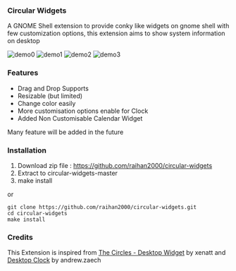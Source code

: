 ### Circular Widgets

A GNOME Shell extension to provide conky like widgets on gnome shell with few customization options, this extension aims to show system information on desktop 

![demo0](assets/screenshot0.png) ![demo1](assets/screenshot1.png)
![demo2](assets/screenshot2.png) ![demo3](assets/screenshot3.png)

### Features

- Drag and Drop Supports
- Resizable (but limited)
- Change color easily
- More customisation options enable for Clock
- Added Non Customisable Calendar Widget

Many feature will be added in the future


### Installation

1. Download zip file : https://github.com/raihan2000/circular-widgets
2. Extract to circular-widgets-master
3. make install

or

```
git clone https://github.com/raihan2000/circular-widgets.git
cd circular-widgets
make install
```

### Credits

This Extension is inspired from
[The Circles - Desktop Widget](https://extensions.gnome.org/extension/3748/the-circles-desktop-widget/) by xenatt and [Desktop Clock](https://extensions.gnome.org/extension/5156/desktop-clock/) by andrew.zaech
